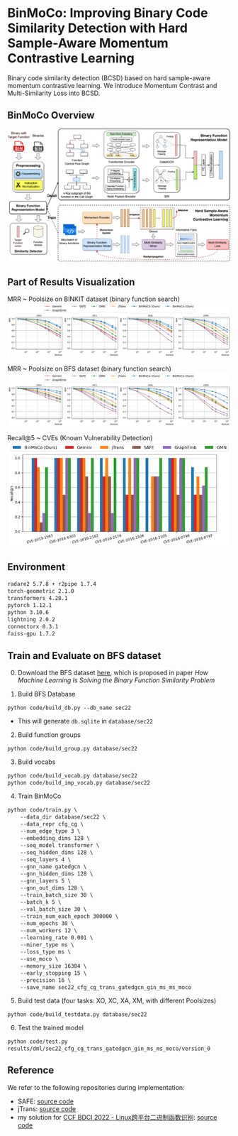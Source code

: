 # BinMoCo: Improving Binary Code Similarity Detection with Hard Sample-Aware Momentum Contrastive Learning
Binary code similarity detection (BCSD) based on hard sample-aware momentum contrastive learning. We introduce Momentum Contrast and Multi-Similarity Loss into BCSD.

## BinMoCo Overview
![](images/BinMoCo.png)
## Part of Results Visualization
MRR ~ Poolsize on BINKIT dataset (binary function search)
![](images/poolsize_comparison_on_binkit_2.0_on_mrr.png)

MRR ~ Poolsize on BFS dataset (binary function search)
![](images/poolsize_comparison_on_sec22_on_mrr.png)

Recall@5 ~ CVEs (Known Vulnerability Detection)
![](images/1-day_vul_detect_recallat5_on_different_cves.png)

## Environment
```
radare2 5.7.8 + r2pipe 1.7.4
torch-geometric 2.1.0
transformers 4.28.1
pytorch 1.12.1
python 3.10.6
lightning 2.0.2
connectorx 0.3.1
faiss-gpu 1.7.2
```

## Train and Evaluate on BFS dataset

0. Download the BFS dataset [here]((https://drive.google.com/drive/folders/1uqZb0geb4CgDe9XEczZhNcyfBQM1TusG)), which is proposed in paper *How Machine Learning Is Solving the Binary Function Similarity Problem*


1. Build BFS Database

```
python code/build_db.py --db_name sec22
```

- This will generate `db.sqlite` in `database/sec22`

2. Build function groups

```
python code/build_group.py database/sec22
```

3. Build vocabs

```
python code/build_vocab.py database/sec22
python code/build_imp_vocab.py database/sec22
```

4. Train BinMoCo

```
python code/train.py \
    --data_dir database/sec22 \
    --data_repr cfg_cg \
    --num_edge_type 3 \
    --embedding_dims 128 \
    --seq_model transformer \
    --seq_hidden_dims 128 \
    --seq_layers 4 \
    --gnn_name gatedgcn \
    --gnn_hidden_dims 128 \
    --gnn_layers 5 \
    --gnn_out_dims 128 \
    --train_batch_size 30 \
    --batch_k 5 \
    --val_batch_size 30 \
    --train_num_each_epoch 300000 \
    --num_epochs 30 \
    --num_workers 12 \
    --learning_rate 0.001 \
    --miner_type ms \
    --loss_type ms \
    --use_moco \
    --memory_size 16384 \
    --early_stopping 15 \
    --precision 16 \
    --save_name sec22_cfg_cg_trans_gatedgcn_gin_ms_ms_moco
```

5. Build test data (four tasks: XO, XC, XA, XM, with different Poolsizes)

```
python code/build_testdata.py database/sec22
```

6. Test the trained model

```
python code/test.py results/dml/sec22_cfg_cg_trans_gatedgcn_gin_ms_ms_moco/version_0
```


## Reference
We refer to the following repositories during implementation:

- SAFE: [source code](https://github.com/gadiluna/SAFE)
- jTrans: [source code](https://github.com/vul337/jTrans)
- my solution for [CCF BDCI 2022 - Linux跨平台二进制函数识别](https://datafountain.cn/competitions/593): [source code](https://github.com/Bowen-n/bcsd_ms)

